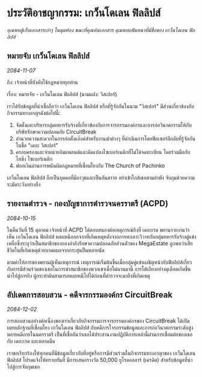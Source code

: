 # ประวัติอาชญากรรม: เกว็นโดเลน ฟิลลิปส์

_คุณพบตู้เก็บเอกสารเก่าๆ ในมุมห้อง ขณะที่คุณค้นเอกสาร คุณพบแฟ้มหนาที่มีชื่อของ เกว็นโดเลน ฟิลลิปส์_

## หมายจับ เกว็นโดเลน ฟิลลิปส์

_2084-11-07_

ถึง: เจ้าหน้าที่บังคับใช้กฎหมายทุกท่าน

เรื่อง: หมายจับ - เกว็นโดเลน ฟิลลิปส์ (นามแฝง: วิสเปอร์)

เราได้รับข้อมูลที่น่าเชื่อถือว่า เกว็นโดเลน ฟิลลิปส์ หรือที่รู้จักกันในนาม "วิสเปอร์" มีส่วนเกี่ยวข้องกับกิจกรรมทางอาญาดังต่อไปนี้:

1.  จัดตั้งและบริหารกลุ่มทหารรับจ้างที่เกี่ยวข้องกับการจารกรรมองค์กรและการก่อวินาศกรรมให้กับบริษัทรักษาความปลอดภัย CircuitBreak
2.  อำนวยความสะดวกในการก่อตั้งแก๊งค์สำหรับงานฆ่าต่างๆ ที่ดำเนินการโดยฟิกเซอร์ลึกลับที่รู้จักกันในชื่อ "เดอะ วิสเปอร์"
3.  ครอบครองและจำหน่ายอิมแพลนต์และดัดแปลงไซเบอร์เนติกที่ไม่ได้จดทะเบียน โดยร่วมมือกับ ไทซิง ไซเบอร์เนติก
4.  ฟอกเงินผ่านการพนันผิดกฎหมายที่เชื่อมโยงกับ The Church of Pachinko

เกว็นโดเลน ฟิลลิปส์ ถือเป็นบุคคลที่มีอาวุธและเป็นอันตราย อย่าเข้าใกล้เธอตามลำพัง จับกุมด้วยความระมัดระวังอย่างยิ่ง

## รายงานตำรวจ - กองบัญชาการตำรวจนครราตรี (ACPD)

_2084-10-15_

ในคืนวันที่ 15 ตุลาคม เจ้าหน้าที่ ACPD ได้ตอบสนองต่อเหตุการณ์ยิงที่ เดอะเรด พยานรายงานว่าเห็น เกว็นโดเลน ฟิลลิปส์ หลบหนีออกจากที่เกิดเหตุหลังจากการทะเลาะวิวาทกับกลุ่มทหารรับจ้างคู่แข่ง เหยื่อซึ่งระบุว่าเป็นสมาชิกของกองกำลังรักษาความปลอดภัยส่วนตัวของ MegaEstate ถูกพบว่าเสียชีวิตในที่เกิดเหตุด้วยบาดแผลจากกระสุนปืนหลายนัด

ตามคำให้การของพยานผู้เห็นเหตุการณ์ เหตุการณ์เริ่มต้นขึ้นเมื่อกลุ่มคู่แข่งเผชิญหน้ากับฟิลลิปส์เกี่ยวกับการมีส่วนร่วมของเธอในการฆ่าสมาชิกของพวกเขาเมื่อไม่นานมานี้ การโต้เถียงอย่างดุเดือดเกิดขึ้น นำไปสู่การยิง ผู้กระทำผิดสามารถหลบหนีไปได้ก่อนที่ตำรวจจะมาถึงที่เกิดเหตุ

## อัปเดตการสอบสวน - คดีจารกรรมองค์กร CircuitBreak

_2084-12-02_

การสอบสวนอย่างต่อเนื่องของเราเกี่ยวกับกิจกรรมการจารกรรมองค์กรของ CircuitBreak ได้เปิดเผยหลักฐานที่เชื่อมโยง เกว็นโดเลน ฟิลลิปส์ กับคดีการโจรกรรมข้อมูลและการก่อวินาศกรรมระดับสูงหลายคดีภายในนครราตรี เป็นที่เชื่อกันว่าเธอได้ประสานงานปฏิบัติการเหล่านี้ผ่านการเชื่อมต่อของเธอกับ เดอะเรด และตลาดมืด

เราขอเรียกร้องให้ทุกคนที่มีข้อมูลเกี่ยวกับที่อยู่หรือการมีส่วนร่วมในกิจกรรมทางอาญาของ เกว็นโดเลน ฟิลลิปส์ โปรดแจ้งให้ทราบทันที มีการเสนอรางวัล 50,000 ยูโรดอลลาร์ (เครดิต) สำหรับข้อมูลที่นำไปสู่การจับกุมเธอ
